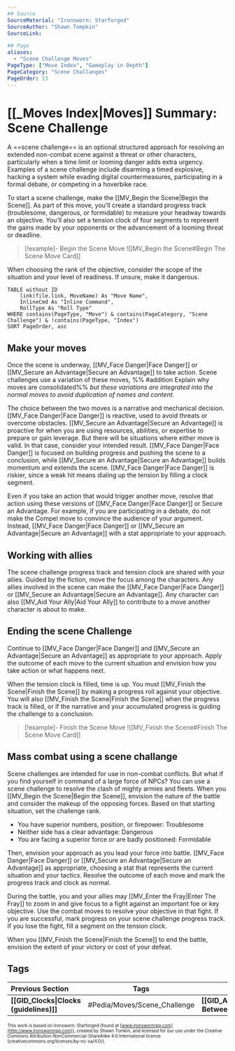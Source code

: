 ```yaml
---
## Source
SourceMaterial: "Ironsworn: Starforged"
SourceAuthor: "Shawn Tompkin"
SourceLink: 

## Page
aliases:
  - "Scene Challenge Moves"
PageType: ["Move Index", "Gameplay in Depth"]
PageCategory: "Scene Challanges"
PageOrder: 13
---
```

# [[_Moves Index|Moves]] Summary: Scene Challenge
A ==scene challenge== is an optional structured approach for resolving an extended non-combat scene against a threat or other characters, particularly when a time limit or looming danger adds extra urgency. Examples of a scene challenge include disarming a timed explosive, hacking a system while evading digital countermeasures, participating in a formal debate, or competing in a hoverbike race. 

To start a scene challenge, make the [[MV_Begin the Scene|Begin the Scene]]. As part of this move, you’ll create a standard progress track (troublesome, dangerous, or formidable) to measure your headway towards an objective. You’ll also set a tension clock of four segments to represent the gains made by your opponents or the advancement of a looming threat or deadline.

> [!example]- Begin the Scene Move
> ![[MV_Begin the Scene#Begin The Scene Move Card]]

When choosing the rank of the objective, consider the scope of the situation and your level of readiness. If unsure, make it dangerous.

```dataview
TABLE without ID
	link(file.link, MoveName) As "Move Name",
	InlineCmd As "Inline Command",
	RollType As "Roll Type"
WHERE contains(PageType, "Move") & contains(PageCategory, "Scene Challenge") & !contains(PageType, "Index")
SORT PageOrder, asc
```

## Make your moves
Once the scene is underway, [[MV_Face Danger|Face Danger]] or [[MV_Secure an Advantage|Secure an Advantage]] to take action. Scene challenges use a variation of these moves, %% #addition Explain why moves are consolidated%% _but these variations are integrated into the normal moves to avoid duplication of names and content._

The choice between the two moves is a narrative and mechanical decision. [[MV_Face Danger|Face Danger]] is reactive, used to avoid threats or overcome obstacles. [[MV_Secure an Advantage|Secure an Advantage]] is proactive for when you are using resources, abilities, or expertise to prepare or gain leverage. But there will be situations where either move is valid. In that case, consider your intended result. [[MV_Face Danger|Face Danger]] is focused on building progress and pushing the scene to a conclusion, while [[MV_Secure an Advantage|Secure an Advantage]] builds momentum and extends the scene. [[MV_Face Danger|Face Danger]] is riskier, since a weak hit means dialing up the tension by filling a clock segment.

Even if you take an action that would trigger another move, resolve that action using these versions of [[MV_Face Danger|Face Danger]] or Secure an Advantage. For example, if you are participating in a debate, do not make the Compel move to convince the audience of your argument. Instead, [[MV_Face Danger|Face Danger]] or [[MV_Secure an Advantage|Secure an Advantage]] with a stat appropriate to your approach.

## Working with allies
The scene challenge progress track and tension clock are shared with your allies. Guided by the fiction, move the focus among the characters. Any allies involved in the scene can make the [[MV_Face Danger|Face Danger]] or [[MV_Secure an Advantage|Secure an Advantage]]. Any character can also [[MV_Aid Your Ally|Aid Your Ally]] to contribute to a move another character is about to make.

## Ending the scene Challenge
Continue to [[MV_Face Danger|Face Danger]] and [[MV_Secure an Advantage|Secure an Advantage]] as appropriate to your approach. Apply the outcome of each move to the current situation and envision how you take action or what happens next. 

When the tension clock is filled, time is up. You must [[MV_Finish the Scene|Finish the Scene]] by making a progress roll against your objective. You will also [[MV_Finish the Scene|Finish the Scene]] when the progress track is filled, or if the narrative and your accumulated progress is guiding the challenge to a conclusion.

> [!example]- Finish the Scene Move
> ![[MV_Finish the Scene#Finish The Scene Move Card]] 

## Mass combat using a scene challange
Scene challenges are intended for use in non-combat conflicts. But what if you find yourself in command of a large force of NPCs? You can use a scene challenge to resolve the clash of mighty armies and fleets. When you [[MV_Begin the Scene|Begin the Scene]], envision the nature of the battle and consider the makeup of the opposing forces. Based on that starting situation, set the challenge rank.

- You have superior numbers, position, or firepower: Troublesome 
- Neither side has a clear advantage: Dangerous 
- You are facing a superior force or are badly positioned: Formidable 

Then, envision your approach as you lead your force into battle. [[MV_Face Danger|Face Danger]] or [[MV_Secure an Advantage|Secure an Advantage]] as appropriate, choosing a stat that represents the current situation and your tactics. Resolve the outcome of each move and mark the progress track and clock as normal.

During the battle, you and your allies may [[MV_Enter the Fray|Enter The Fray]] to zoom in and give focus to a fight against an important foe or key objective. Use the combat moves to resolve your objective in that fight. If you are successful, mark progress on your scene challenge progress track. If you lose the fight, fill a segment on the tension clock. 

When you [[MV_Finish the Scene|Finish the Scene]] to end the battle, envision the extent of your victory or cost of your defeat.

## Tags
| Previous Section | Tags | Next Section |
|:--- |:---:| ---:|
| **[[GID_Clocks\|Clocks (guidelines)]]** | #Pedia/Moves/Scene_Challenge | **[[GID_Allies_Conflict\|Conflict Between Allies (guidelines)]]** |

<font size=-2>This work is based on Ironsworn: Starforged (found at [www.ironswornrpg.com](http://www.ironswornrpg.com)), created by Shawn Tomkin, and licensed for our use under the Creative Commons Attribution-NonCommercial-ShareAlike 4.0 International license  (creativecommons.org/licenses/by-nc-sa/4.0/).</font>